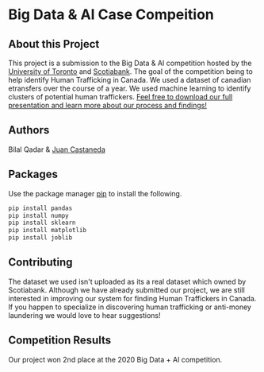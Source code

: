 # Big Data & AI Case Compeition

## About this Project
This project is a submission to the Big Data & AI competition hosted by the [University of Toronto](https://www.utoronto.ca/) and [Scotiabank](https://www.scotiabank.com/ca/en/personal.html). The goal of the competition being to help identify Human Trafficking in Canada. We used a dataset of canadian etransfers over the course of a year. We used machine learning to identify clusters of potential human traffickers. [Feel free to download our full presentation and learn more about our process and findings!](https://drive.google.com/file/d/1dWouMqcZ0Ovk7fAWTTaWoLzcsbPVbwvx/view?usp=sharing)

## Authors

Bilal Qadar & [Juan Castaneda](https://github.com/juancastaneda1)

## Packages
Use the package manager [pip](https://pip.pypa.io/en/stable/) to install the following.

```bash
pip install pandas
pip install numpy
pip install sklearn
pip install matplotlib
pip install joblib
```

## Contributing
The dataset we used isn't uploaded as its a real dataset which owned by Scotiabank. Although we have already submitted our project, we are still interested in improving our system for finding Human Traffickers in Canada. If you happen to specialize in discovering human trafficking or anti-money laundering we would love to hear suggestions! 

## Competition Results
Our project won 2nd place at the 2020 Big Data + AI competition.


